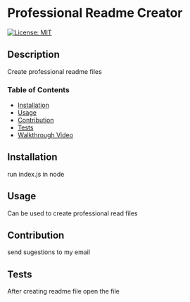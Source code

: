 # Professional Readme Creator
  [![License: MIT](https://img.shields.io/badge/License-MIT-yellow.svg)](https://opensource.org/licenses/MIT)
  
  ## Description
  Create professional readme files

  ### Table of Contents
  - [Installation](#installation)
  - [Usage](#usage)
  - [Contribution](#contribution)
  - [Tests](#tests)
  - [Walkthrough Video](#walkthrough-video)

## Installation
  run index.js in node

## Usage
  Can be used to create professional read files

## Contribution
send sugestions to my email

## Tests
  After creating readme file open the file
